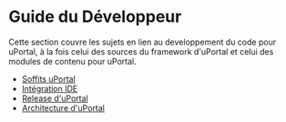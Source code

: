 # Guide du Développeur

Cette section couvre les sujets en lien au developpement du code pour uPortal, 
à la fois celui des sources du framework d'uPortal et celui des modules de contenu pour uPortal.

* [Soffits uPortal](soffits/README.md)
* [Intégration IDE](other/INTEGRATION_IDE.md)
* [Release d'uPortal](other/DEPLOIEMENT.md)
* [Architecture d'uPortal](other/ARCHITECTURE.md)
